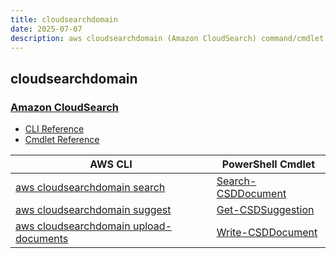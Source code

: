 ```yaml
---
title: cloudsearchdomain
date: 2025-07-07
description: aws cloudsearchdomain (Amazon CloudSearch) command/cmdlet list.
---
```


## cloudsearchdomain

### [Amazon CloudSearch](https://aws.amazon.com/cloudsearch/)

* [CLI Reference](https://awscli.amazonaws.com/v2/documentation/api/latest/reference/cloudsearchdomain/index.html)
* [Cmdlet Reference](https://docs.aws.amazon.com/powershell/latest/reference/items/Amazon_CloudSearchDomain_cmdlets.html)

|AWS CLI|PowerShell Cmdlet|
|----|----|
|[aws cloudsearchdomain search](https://awscli.amazonaws.com/v2/documentation/api/latest/reference/cloudsearchdomain/search.html)|[Search-CSDDocument](https://docs.aws.amazon.com/powershell/latest/reference/items/Search-CSDDocument.html)|
|[aws cloudsearchdomain suggest](https://awscli.amazonaws.com/v2/documentation/api/latest/reference/cloudsearchdomain/suggest.html)|[Get-CSDSuggestion](https://docs.aws.amazon.com/powershell/latest/reference/items/Get-CSDSuggestion.html)|
|[aws cloudsearchdomain upload-documents](https://awscli.amazonaws.com/v2/documentation/api/latest/reference/cloudsearchdomain/upload-documents.html)|[Write-CSDDocument](https://docs.aws.amazon.com/powershell/latest/reference/items/Write-CSDDocument.html)|

